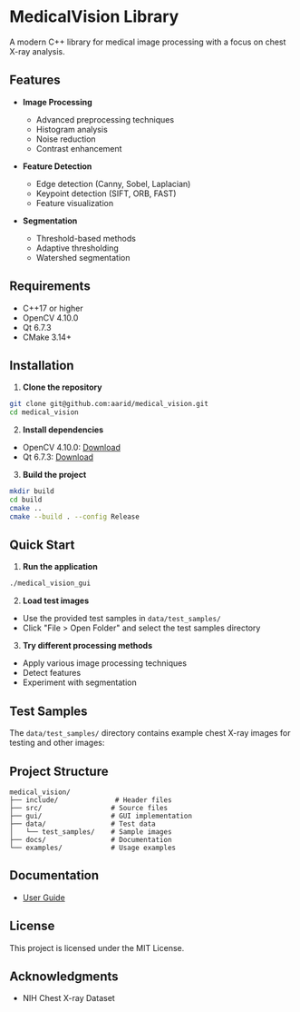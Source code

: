 # MedicalVision Library

A modern C++ library for medical image processing with a focus on chest X-ray analysis.

## Features

- **Image Processing**
  - Advanced preprocessing techniques
  - Histogram analysis
  - Noise reduction
  - Contrast enhancement

- **Feature Detection**
  - Edge detection (Canny, Sobel, Laplacian)
  - Keypoint detection (SIFT, ORB, FAST)
  - Feature visualization

- **Segmentation**
  - Threshold-based methods
  - Adaptive thresholding
  - Watershed segmentation

## Requirements

- C++17 or higher
- OpenCV 4.10.0
- Qt 6.7.3
- CMake 3.14+

## Installation

1. **Clone the repository**
```bash
git clone git@github.com:aarid/medical_vision.git
cd medical_vision
```

2. **Install dependencies**
- OpenCV 4.10.0: [Download](https://opencv.org/releases/)
- Qt 6.7.3: [Download](https://www.qt.io/download)

3. **Build the project**
```bash
mkdir build
cd build
cmake ..
cmake --build . --config Release
```

## Quick Start

1. **Run the application**
```bash
./medical_vision_gui
```

2. **Load test images**
- Use the provided test samples in `data/test_samples/`
- Click "File > Open Folder" and select the test samples directory

3. **Try different processing methods**
- Apply various image processing techniques
- Detect features
- Experiment with segmentation

## Test Samples

The `data/test_samples/` directory contains example chest X-ray images for testing and other images:

## Project Structure

```
medical_vision/
├── include/              # Header files
├── src/                 # Source files
├── gui/                 # GUI implementation
├── data/                # Test data
│   └── test_samples/    # Sample images
├── docs/                # Documentation
└── examples/            # Usage examples
```

## Documentation

- [User Guide](docs/user_guide.md)


## License

This project is licensed under the MIT License.

## Acknowledgments

- NIH Chest X-ray Dataset
